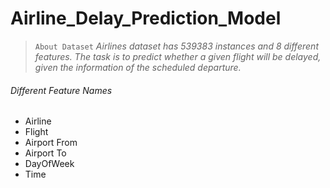 # Airline_Delay_Prediction_Model
> `About Dataset`
_Airlines dataset has 539383 instances and 8 different features. The task is to predict whether a given flight will be delayed, given the information of the scheduled departure._

###### Different Feature Names

- Airline
- Flight
- Airport From
- Airport To
- DayOfWeek
- Time
